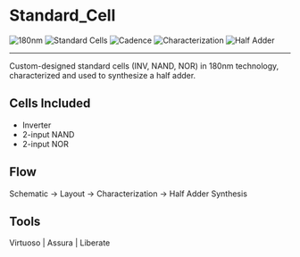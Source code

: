 # Standard_Cell

![180nm](https://img.shields.io/badge/Technology-180nm-blue)
![Standard Cells](https://img.shields.io/badge/Standard%20Cells-Custom%20Designed-orange)
![Cadence](https://img.shields.io/badge/Tool-Cadence-red)
![Characterization](https://img.shields.io/badge/Characterization-Completed-brightgreen)
![Half Adder](https://img.shields.io/badge/Half%20Adder-Synthesized-yellow)

---

Custom-designed standard cells (INV, NAND, NOR) in 180nm technology,  
characterized and used to synthesize a half adder.

## Cells Included
- Inverter
- 2-input NAND
- 2-input NOR

## Flow
Schematic → Layout → Characterization → Half Adder Synthesis

## Tools
Virtuoso | Assura | Liberate
